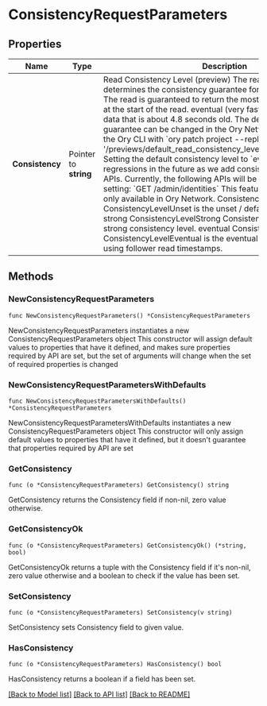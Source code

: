 # ConsistencyRequestParameters

## Properties

Name | Type | Description | Notes
------------ | ------------- | ------------- | -------------
**Consistency** | Pointer to **string** | Read Consistency Level (preview)  The read consistency level determines the consistency guarantee for reads:  strong (slow): The read is guaranteed to return the most recent data committed at the start of the read. eventual (very fast): The result will return data that is about 4.8 seconds old.  The default consistency guarantee can be changed in the Ory Network Console or using the Ory CLI with &#x60;ory patch project --replace &#39;/previews/default_read_consistency_level&#x3D;\&quot;strong\&quot;&#39;&#x60;.  Setting the default consistency level to &#x60;eventual&#x60; may cause regressions in the future as we add consistency controls to more APIs. Currently, the following APIs will be affected by this setting:  &#x60;GET /admin/identities&#x60;  This feature is in preview and only available in Ory Network.  ConsistencyLevelUnset  ConsistencyLevelUnset is the unset / default consistency level. strong ConsistencyLevelStrong  ConsistencyLevelStrong is the strong consistency level. eventual ConsistencyLevelEventual  ConsistencyLevelEventual is the eventual consistency level using follower read timestamps. | [optional] 

## Methods

### NewConsistencyRequestParameters

`func NewConsistencyRequestParameters() *ConsistencyRequestParameters`

NewConsistencyRequestParameters instantiates a new ConsistencyRequestParameters object
This constructor will assign default values to properties that have it defined,
and makes sure properties required by API are set, but the set of arguments
will change when the set of required properties is changed

### NewConsistencyRequestParametersWithDefaults

`func NewConsistencyRequestParametersWithDefaults() *ConsistencyRequestParameters`

NewConsistencyRequestParametersWithDefaults instantiates a new ConsistencyRequestParameters object
This constructor will only assign default values to properties that have it defined,
but it doesn't guarantee that properties required by API are set

### GetConsistency

`func (o *ConsistencyRequestParameters) GetConsistency() string`

GetConsistency returns the Consistency field if non-nil, zero value otherwise.

### GetConsistencyOk

`func (o *ConsistencyRequestParameters) GetConsistencyOk() (*string, bool)`

GetConsistencyOk returns a tuple with the Consistency field if it's non-nil, zero value otherwise
and a boolean to check if the value has been set.

### SetConsistency

`func (o *ConsistencyRequestParameters) SetConsistency(v string)`

SetConsistency sets Consistency field to given value.

### HasConsistency

`func (o *ConsistencyRequestParameters) HasConsistency() bool`

HasConsistency returns a boolean if a field has been set.


[[Back to Model list]](../README.md#documentation-for-models) [[Back to API list]](../README.md#documentation-for-api-endpoints) [[Back to README]](../README.md)


